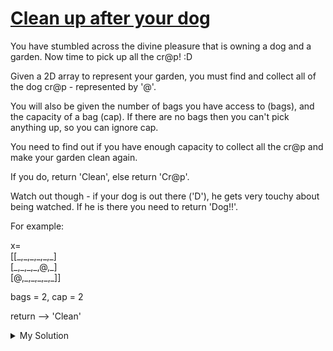 # [Clean up after your dog](https://www.codewars.com/kata/57faa6ff9610ce181b000028)

You have stumbled across the divine pleasure that is owning a dog and a garden. Now time to pick up all the cr@p! :D

Given a 2D array to represent your garden, you must find and collect all of the dog cr@p - represented by '@'.

You will also be given the number of bags you have access to (bags), and the capacity of a bag (cap). If there are no
bags then you can't pick anything up, so you can ignore cap.

You need to find out if you have enough capacity to collect all the cr@p and make your garden clean again.

If you do, return 'Clean', else return 'Cr@p'.

Watch out though - if your dog is out there ('D'), he gets very touchy about being watched. If he is there you need to
return 'Dog!!'.

For example:

x=  
\[\[\_,\_,\_,\_,\_,\_\]  
\[\_,\_,\_,\_,@,\_\]  
\[@,\_,\_,\_,\_,\_\]\]

bags = 2, cap = 2

return --> 'Clean'

<details><summary>My Solution</summary>

```js
function crap(x, bags, cap) {
  s = x.flat()
  if (s.includes('D')) return 'Dog!!'
  else return s.filter(el => el === '@').length > bags * cap ? 'Cr@p' : 'Clean'
}
```

</details>
